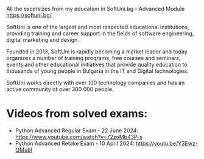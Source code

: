 All the excersizes from my education in SoftUni.bg - Advanced Module https://softuni.bg/

SoftUni is one of the largest and most respected educational institutions, providing training and career support in the fields of software engineering, digital marketing and design.

Founded in 2013, SoftUni is rapidly becoming a market leader and today organizes a number of training programs, free courses and seminars, events and other educational initiatives that provide quality education to thousands of young people in Bulgaria in the IT and Digital technologies.

SoftUni works directly with over 100 technology companies and has an active community of over 300 000 people.

# Videos from solved exams:
- Python Advanced Regular Exam - 22 June 2024: https://www.youtube.com/watch?v=72zoMb43P-s
- Python Advanced Retake Exam - 10 April 2024: https://youtu.be/Y3Ewz-QMubI